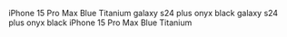 iPhone 15 Pro Max Blue Titanium 
galaxy s24 plus onyx black
galaxy s24 plus onyx black
iPhone 15 Pro Max Blue Titanium 